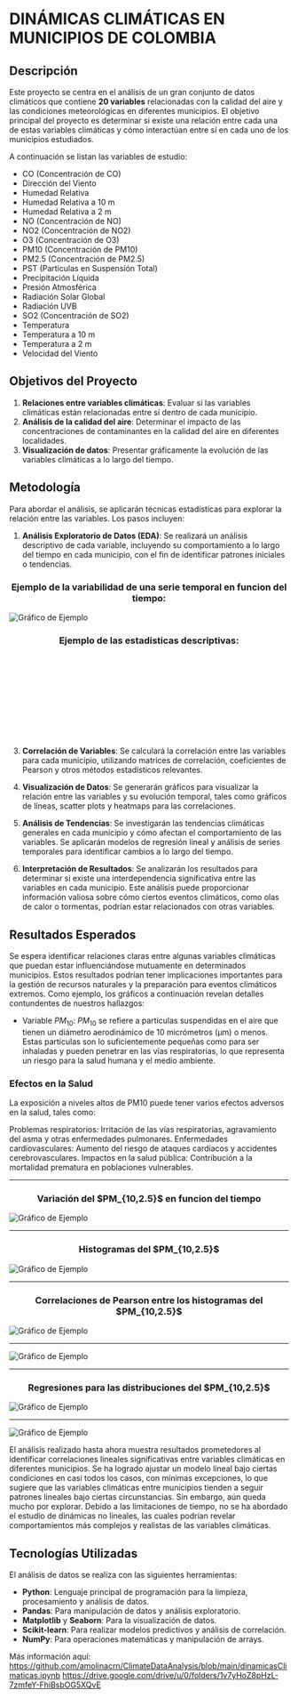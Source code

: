 # DINÁMICAS CLIMÁTICAS EN MUNICIPIOS DE COLOMBIA

## Descripción

Este proyecto se centra en el análisis de un gran conjunto de datos climáticos que contiene **20 variables** relacionadas con la calidad del aire y las condiciones meteorológicas en diferentes municipios. 
El objetivo principal del proyecto es determinar si existe una relación entre cada una de estas variables climáticas y cómo interactúan entre sí en cada uno de los municipios estudiados.

A continuación se listan las variables de estudio:

- CO (Concentración de CO)
- Dirección del Viento
- Humedad Relativa
- Humedad Relativa a 10 m
- Humedad Relativa a 2 m
- NO (Concentración de NO)
- NO2 (Concentración de NO2)
- O3 (Concentración de O3)
- PM10 (Concentración de PM10)
- PM2.5 (Concentración de PM2.5)
- PST (Partículas en Suspensión Total)
- Precipitación Líquida
- Presión Atmosférica
- Radiación Solar Global
- Radiación UVB
- SO2 (Concentración de SO2)
- Temperatura
- Temperatura a 10 m
- Temperatura a 2 m
- Velocidad del Viento

## Objetivos del Proyecto

1. **Relaciones entre variables climáticas**: Evaluar si las variables climáticas están relacionadas entre sí dentro de cada municipio.
2. **Análisis de la calidad del aire**: Determinar el impacto de las concentraciones de contaminantes en la calidad del aire en diferentes localidades.
3. **Visualización de datos**: Presentar gráficamente la evolución de las variables climáticas a lo largo del tiempo.

## Metodología

Para abordar el análisis, se aplicarán técnicas estadísticas para explorar la relación entre las variables. Los pasos incluyen:

1. **Análisis Exploratorio de Datos (EDA)**: Se realizará un análisis descriptivo de cada variable, incluyendo su comportamiento a lo largo del tiempo en cada municipio, con el fin de identificar patrones iniciales o tendencias.

<h3 align="center">
Ejemplo de la variabilidad de una serie temporal en funcion del tiempo:
</h3>
   
   ![Gráfico de Ejemplo](plots/img0.png)

  

   <h3 align="center">
Ejemplo de las estadisticas descriptivas:
</h3>

 ![Gráfico de Ejemplo](plots/temperatura_10m.pdf)
   
3. **Correlación de Variables**: Se calculará la correlación entre las variables para cada municipio, utilizando matrices de correlación, coeficientes de Pearson y otros métodos estadísticos relevantes.

4. **Visualización de Datos**: Se generarán gráficos para visualizar la relación entre las variables y su evolución temporal, tales como gráficos de líneas, scatter plots y heatmaps para las correlaciones.

5. **Análisis de Tendencias**: Se investigarán las tendencias climáticas generales en cada municipio y cómo afectan el comportamiento de las variables. Se aplicarán modelos de regresión lineal y análisis de series temporales para identificar cambios a lo largo del tiempo.

6. **Interpretación de Resultados**: Se analizarán los resultados para determinar si existe una interdependencia significativa entre las variables en cada municipio. Este análisis puede proporcionar información valiosa sobre cómo ciertos eventos climáticos, como olas de calor o tormentas, podrían estar relacionados con otras variables.

## Resultados Esperados
Se espera identificar relaciones claras entre algunas variables climáticas que puedan estar influenciándose mutuamente en determinados municipios. Estos resultados podrían tener implicaciones importantes para la gestión de recursos naturales y la preparación para eventos climáticos extremos. Como ejemplo, los gráficos a continuación revelan detalles contundentes de nuestros hallazgos:

- Variable $PM_{10}$: $PM_{10}$ se refiere a partículas suspendidas en el aire que tienen un diámetro aerodinámico de 10 micrómetros (µm) o menos. Estas partículas son lo suficientemente pequeñas como para ser inhaladas y pueden penetrar en las vías respiratorias, lo que representa un riesgo para la salud humana y el medio ambiente.

### Efectos en la Salud

La exposición a niveles altos de PM10 puede tener varios efectos adversos en la salud, tales como:

Problemas respiratorios: Irritación de las vías respiratorias, agravamiento del asma y otras enfermedades pulmonares.
Enfermedades cardiovasculares: Aumento del riesgo de ataques cardíacos y accidentes cerebrovasculares.
Impactos en la salud pública: Contribución a la mortalidad prematura en poblaciones vulnerables.


---
<h3 align="center">
 Variación del $PM_{10,2.5}$ en funcion del tiempo
</h3>

![Gráfico de Ejemplo](plots/dispers8.png)

---
<h3 align="center">
 Histogramas del $PM_{10,2.5}$
</h3> 

![Gráfico de Ejemplo](plots/Graf8.png)

---
<h3 align="center">
Correlaciones de Pearson entre los histogramas del $PM_{10,2.5}$
</h3>

![Gráfico de Ejemplo](plots/pm10_concentracion_corr.png)

---

![Gráfico de Ejemplo](plots/pm25_concentracion_corr.png)

---
<h3 align="center">
Regresiones para las distribuciones del $PM_{10,2.5}$
</h3>

![Gráfico de Ejemplo](plots/gxGraf9.png)

---

![Gráfico de Ejemplo](dataf.png)

El análisis realizado hasta ahora muestra resultados prometedores al identificar correlaciones lineales significativas entre variables climáticas en diferentes municipios. Se ha logrado ajustar un modelo lineal bajo ciertas condiciones en casi todos los casos, con mínimas excepciones, lo que sugiere que las variables climáticas entre municipios tienden a seguir patrones lineales bajo ciertas circunstancias. Sin embargo, aún queda mucho por explorar. Debido a las limitaciones de tiempo, no se ha abordado el estudio de dinámicas no lineales, las cuales podrían revelar comportamientos más complejos y realistas de las variables climáticas.


## Tecnologías Utilizadas

El análisis de datos se realiza con las siguientes herramientas:

- **Python**: Lenguaje principal de programación para la limpieza, procesamiento y análisis de datos.
- **Pandas**: Para manipulación de datos y análisis exploratorio.
- **Matplotlib** y **Seaborn**: Para la visualización de datos.
- **Scikit-learn**: Para realizar modelos predictivos y análisis de correlación.
- **NumPy**: Para operaciones matemáticas y manipulación de arrays.

Más información aquí:
https://github.com/amolinacrn/ClimateDataAnalysis/blob/main/dinamicasClimaticas.ipynb
https://drive.google.com/drive/u/0/folders/1v7yHoZ8pHzL-7zmfeY-FhiBsbOG5XQvE

